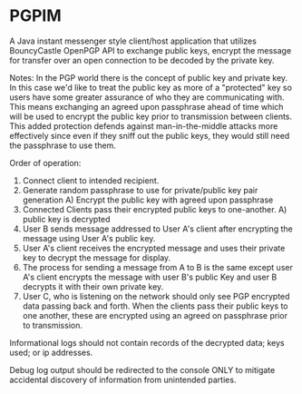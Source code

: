 # PGPIM
A Java instant messenger style client/host application that utilizes BouncyCastle OpenPGP API to exchange public keys, encrypt the message for transfer over an open connection to be decoded by the private key.

Notes:
In the PGP world there is the concept of public key and private key.  In this case we'd like to treat the public key as more of a "protected" key so users have some greater assurance of who they are communicating with.  This means exchanging an agreed upon passphrase ahead of time which will be used to encrypt the public key prior to transmission between clients.  This added protection defends against man-in-the-middle attacks more effectively since even if they sniff out the public keys, they would still need the passphrase to use them.  

Order of operation:
1. Connect client to intended recipient.
2. Generate random passphrase to use for private/public key pair generation
	A) Encrypt the public key with agreed upon passphrase
3. Connected Clients pass their encrypted public keys to one-another.
	A) public key is decrypted
4. User B sends message addressed to User A's client after encrypting the message using User A's public key.
5. User A's client receives the encrypted message and uses their private key to decrypt the message for display.
6. The process for sending a message from A to B is the same except user A's client encrypts the message with user B's public Key and user B decrypts it with their own private key.
7. User C, who is listening on the network should only see PGP encrypted data passing back and forth.  When the clients pass their public keys to one another, these are encrypted using an agreed on passphrase prior to transmission.

Informational logs should not contain records of the decrypted data; keys used; or ip addresses.

Debug log output should be redirected to the console ONLY to mitigate accidental discovery of information from unintended parties.

